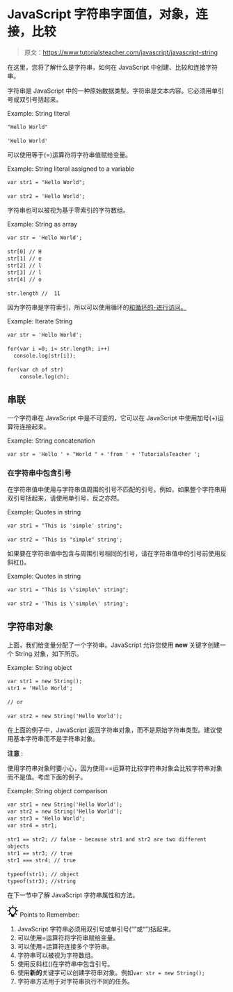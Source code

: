 # JavaScript 字符串字面值，对象，连接，比较

> 原文：<https://www.tutorialsteacher.com/javascript/javascript-string>

在这里，您将了解什么是字符串，如何在 JavaScript 中创建、比较和连接字符串。

字符串是 JavaScript 中的一种原始数据类型。字符串是文本内容。它必须用单引号或双引号括起来。

Example: String literal

```
"Hello World"

'Hello World' 
```

可以使用等于(=)运算符将字符串值赋给变量。

Example: String literal assigned to a variable

```
var str1 = "Hello World";

var str2 = 'Hello World'; 
```

字符串也可以被视为基于零索引的字符数组。

Example: String as array

```
var str = 'Hello World';

str[0] // H
str[1] // e
str[2] // l
str[3] // l
str[4] // o

str.length //  11 
```

因为字符串是字符索引，所以可以使用循环的[和循环的-进行访问。](/javascript/javascript-for-loop "JavaScript for loop")

Example: Iterate String

```
var str = 'Hello World';

for(var i =0; i< str.length; i++)
  console.log(str[i]);

for(var ch of str)
    console.log(ch); 
```

## 串联

一个字符串在 JavaScript 中是不可变的，它可以在 JavaScript 中使用加号(+)运算符连接起来。

Example: String concatenation

```
var str = 'Hello ' + "World " + 'from ' + 'TutorialsTeacher '; 
```

### 在字符串中包含引号

在字符串值中使用与字符串值周围的引号不匹配的引号。例如，如果整个字符串用双引号括起来，请使用单引号，反之亦然。

Example: Quotes in string

```
var str1 = "This is 'simple' string";

var str2 = 'This is "simple" string'; 
```

如果要在字符串值中包含与周围引号相同的引号，请在字符串值中的引号前使用反斜杠(\)。

Example: Quotes in string

```
var str1 = "This is \"simple\" string";

var str2 = 'This is \'simple\' string'; 
```

## 字符串对象

上面，我们给变量分配了一个字符串。JavaScript 允许您使用 **new** 关键字创建一个 String 对象，如下所示。

Example: String object

```
var str1 = new String();
str1 = 'Hello World';

// or 

var str2 = new String('Hello World'); 
```

在上面的例子中，JavaScript 返回字符串对象，而不是原始字符串类型。建议使用基本字符串而不是字符串对象。

**注意** :

使用字符串对象时要小心，因为使用==运算符比较字符串对象会比较字符串对象而不是值。考虑下面的例子。

Example: String object comparison

```
var str1 = new String('Hello World');
var str2 = new String('Hello World');
var str3 = 'Hello World';
var str4 = str1;

str1 == str2; // false - because str1 and str2 are two different objects
str1 == str3; // true
str1 === str4; // true

typeof(str1); // object
typeof(str3); //string 
```

在下一节中了解 JavaScript 字符串属性和方法。

![](img/85db52f5404f0c468e1b194aa487d6a1.png)  Points to Remember:

1.  JavaScript 字符串必须用双引号或单引号(“”或“”)括起来。
2.  可以使用=运算符将字符串赋给变量。
3.  可以使用+运算符连接多个字符串。
4.  字符串可以被视为字符数组。
5.  使用反斜杠(\)在字符串中包含引号。
6.  使用**新的**关键字可以创建字符串对象。例如`var str = new String();`
7.  字符串方法用于对字符串执行不同的任务。